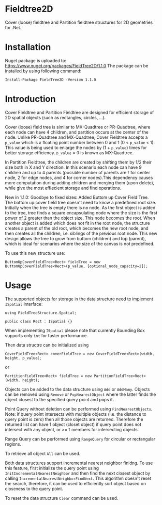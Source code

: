# Fieldtree2D
Cover (loose) fieldtree and Partition fieldtree structures for 2D geometries for .Net.

# Installation
Nuget package is uploaded to: https://www.nuget.org/packages/FieldTree2D/1.1.0
The package can be installed by using following command:

   `Install-Package FieldTree2D -Version 1.1.0`

# Introduction
Cover Fieldtree and Partition Fieldtree are designed for efficient storage of 2D spatial objects (such as rectangles, circles, ...).

Cover (loose) field tree is similar to MX-Quadtree or PR-Quadtree, where each node can have 4 children, and partition occurs at the center of the node. Unlike PR-Quadtree and MX-Quadtree, Cover Fieldtree accepts a `p_value` which is a floating point number between 0 and 1 (0 < `p_value` < 1). This value is being used to enlarge the nodes by (1 + `p_value`) times for better storage efficiency. `p_value` = 0 is known as MX-Quadtree.

In Partition Fieldtree, the children are created by shifting them by 1/2 their size both in X and Y direction. In this scenario each node can have 9 children and up to 4 parents (possible number of parents are 1 for center node, 2 for edge nodes, and 4 for corner nodes).This dependency causes more computation during adding children and merging them (upon delete), while give the most effiecient storage and find operations. 

New in 1.1.0:
Goodbye to fixed sizes: Added Buttom up Cover Field Tree. The bottom up cover field tree doesn't need to know a predefined root size. Initially when the tree is empty there is no node. As the first object is added to the tree, tree finds a square encapsulating node where the size is the first power of 2 greater than the object size. This node becomes the root. When another object is added which does not fit in the root node, the structure creates a parent of the old root, which becomes the new root node, and then creates all the children, i.e. siblings of the previous root node. This new design allows the tree to grow from buttom (children) and top (parent), which is ideal for scenarios where the size of the canvas is not predefined. 

To use this new structure use:

`ButtomUpCoverFieldTree<Rect> fieldTree = new ButtomUpCoverFieldTree<Rect>(p_value, [optional_node_capacity=2]);`

# Usage
The supported objects for storage in the data structure need to implement `ISpatial` interface:

  `using FieldTreeStructure.Spatial;`
  
  `public class Rect : ISpatial {}`

When implementing `ISpatial` please note that currently Bounding Box supports only `int` for faster performance.

Then data structre can be initialized using

  `CoverFieldTree<Rect> coverFieldTree = new CoverFieldTree<Rect>(width, height, p_value);`
  
or

  `PartitionFieldTree<Rect> fieldTree = new PartitionFieldTree<Rect>(width, height);`
  
Objects can be added to the data structure using `Add` or `AddMany`. Objects can be removed using `Remove` or `PopNearestObject` where the latter finds the object closest to the specified query point and pops it. 

Point Query without deletion can be performed using `FindNearestObjects`. Note: if query point intersects with multiple objects (i.e. the distance to query point is zero) then all those objects are returned. Therefore the returned list can have 1 object (closet object) if query point does not intersect with any object, or >= 1 members for intersecting objects.

Range Query can be performed using `RangeQuery` for circular or rectangular regions.

To retrieve all object `All` can be used.

Both data structures support incremental nearest neighbor finidng. To use this feature, first initialize the query point using `InitIncrementalNearestNeighbor` and then find the next closest object by calling `IncrementalNearestNeighborFindNext`. This algorithm doesn't reset the search, therefore, it can be used to efficiently sort object based on closeness to the query point.

To reset the data structure `Clear` command can be used.


